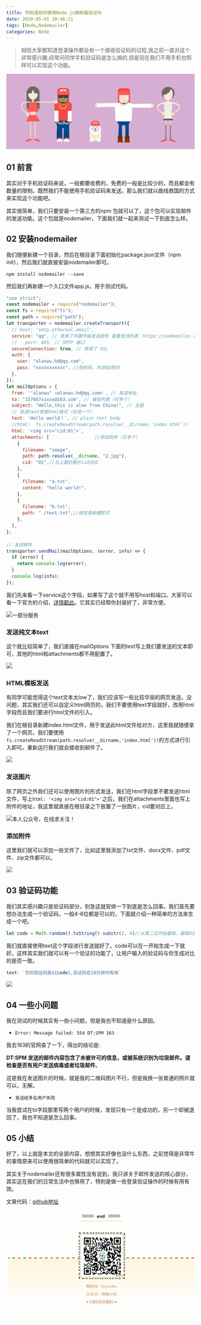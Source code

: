 ```yaml
---
title: 你知道如何使用Node.js做邮箱验证吗
date: 2020-05-01 10:46:21
tags: [Node,Nodemailer]
categories: Node
---
```




> 相信大家都知道登录操作都会有一个接收验证码的过程,我之前一直对这个非常感兴趣,经常问同学手机验证码是怎么搞的,但是现在我们不用手机也照样可以实现这个功能。

![](../common/1.gif)



## 01 前言

其实对于手机验证码来说，一般都要收费的，免费的一般是比较少的，而且都会有数量的限制。既然我们不能使用手机验证码来发送，那么我们就以曲线救国的方式来实现这个功能吧。

其实很简单，我们只要安装一个第三方的npm 包就可以了，这个包可以实现邮件的发送功能。这个包就是nodemailer，下面我们就一起来测试一下到底怎么样。


## 02 安装nodemailer

我们随便新建一个目录，然后在根目录下面初始化package.json文件（npm init），然后我们就直接安装nodemailer即可。

```
npm install nodemailer --save
```

然后我们再新建一个入口文件app.js，用于测试代码。

```javascript
"use strict";
const nodemailer = require("nodemailer");
const fs = require("fs");
const path = require("path");
let transporter = nodemailer.createTransport({
  // host: 'smtp.ethereal.email',
  service: "qq", // 使用了内置传输发送邮件 查看支持列表：https://nodemailer.com/smtp/well-known/
  //   port: 465, // SMTP 端口
  secureConnection: true, // 使用了 SSL
  auth: {
    user: "alanwu.hd@qq.com",
    pass: "xxxxxxxxxxx", //授权码，并非QQ密码
  },
});
let mailOptions = {
  from: '"alanwu" <alanwu.hd@qq.com>', // 发送地址
  to: "157687xxxxx@163.com", // 接收列表（可多个）
  subject: "Hello,this is alan from China!", // 主题
  // 发送text或者html格式（任选一个）
  text: 'Hello world！', // plain text body
  //html:  fs.createReadStream(path.resolve(__dirname,'index.html'))
  html: '<img src="cid:01">', 
  attachments: [                 //添加附件（可多个）
    {
      filename: "image",
      path: path.resolve(__dirname, "2.jpg"),
      cid: "01",//与上面的图片cid对应
    },
    {
      filename: "a.txt",
      content: "hello world!",
    },
    {
      filename: "b.txt",
      path: "./text.txt",//根目录新建即可
    },
  ],
};

// 发送邮件
transporter.sendMail(mailOptions, (error, info) => {
  if (error) {
    return console.log(error);
  }
  console.log(info);
});

```

我们先来看一下service这个字段，如果写了这个就不用写host和端口。大家可以看一下官方的介绍，[详情戳此](https://nodemailer.com/smtp/well-known/)。它其实已经帮你封装好了，非常方便。


![一部分服务](https://imgkr.cn-bj.ufileos.com/0a28719d-4ef0-4e4a-93b0-7fc261f14fa7.png)


### 发送纯文本text

这个就比较简单了，我们直接在mailOptions 下面的text写上我们要发送的文本即可，其他的html和attachments都不用配置了。


![](https://imgkr.cn-bj.ufileos.com/29d5a5b2-140d-4298-917c-c784950ba9a3.png)

### HTML模板发送

有同学可能觉得这个text文本太low了，我们应该写一些比较华丽的网页发送。没问题，其实我们还可以自定义html网页的，我们不要使用text字段就好，改用html字段而且我们要进行html文件的引入。

我们在根目录新建index.html文件，用于发送此html文件给对方，这里我就随便拿了一个网页。我们要使用 `fs.createReadStream(path.resolve(__dirname,'index.html'))`的方式进行引入即可。重新运行我们就会接收到邮件了。


![](https://imgkr.cn-bj.ufileos.com/89cc7c40-5152-437a-90b6-8f6bfde5d621.png)


### 发送图片

除了网页之外我们还可以使用图片的形式发送，我们在html字段里不要发送html文件，写上`html: '<img src="cid:01">'`之后，我们在attachments里面也写上附件的地址，我这里就直接在根目录之下放置了一张图片，cid要对应上。


![本人公众号，在线求关注！](https://imgkr.cn-bj.ufileos.com/bdb7a4ab-2c86-443e-ad6d-e0365d4e9604.png)


### 添加附件

这里我们就可以添加一些文件了，比如这里我添加了txt文件、docx文件、pdf文件、zip文件都可以。

![](https://imgkr.cn-bj.ufileos.com/0eb958cb-e697-4008-af54-a856e25b736f.png)



## 03 验证码功能

我们其实感兴趣只是验证码部分，别急这就安排一下到底是怎么回事。我们首先要想办法生成一个验证码，一般4-6位都是可以的，下面就介绍一种简单的方法来生成一个吧。

```javascript
let code = Math.random().toString().substr(2, 4)//从第二位开始截取，截取4位（当然也可以6位）
```
我们就直接使用text这个字段进行发送就好了。code可以在一开始生成一下就好。这样其实我们就可以有一个验证的功能了，让用户输入的验证码与你生成对比的是否一致。

```javascript
text: `您的验证码是${code},验证码在10分钟内有效`
```

![](https://imgkr.cn-bj.ufileos.com/b9a958b9-303d-4961-94f7-b0c366c7d090.png)


## 04 一些小问题

我在测试的时候其实有一些小问题，但是我也不知道是什么原因。

- `Error: Message failed: 554 DT:SPM 163`

我去163的官网查了一下，得出的结论是:

**DT:SPM 发送的邮件内容包含了未被许可的信息，或被系统识别为垃圾邮件。请检查是否有用户发送病毒或者垃圾邮件**。

这是我在发送图片的时候，就是我的二维码图片不行，但是我换一张普通的照片就可以，无解。

- `发送给多名用户失败`

当我尝试在to字段那里写两个用户的时候，发现只有一个是成功的，另一个却被退回了，我也不知道是怎么回事。


## 05 小结

好了，以上就是本文的全部内容，想想其实好像也没什么东西，之前觉得是非常牛的事情原来可以使用很简单的代码就可以实现了。

其实关于nodemailer还有很多属性没有说到，我只讲关于邮件发送的核心部分，其实这在我们的日常生活中也够用了，特别是做一些登录验证操作的时候有用有效。

文章代码：[github地址](https://github.com/wqs2019/nodemailer-demo)

![](../common/2.gif)




